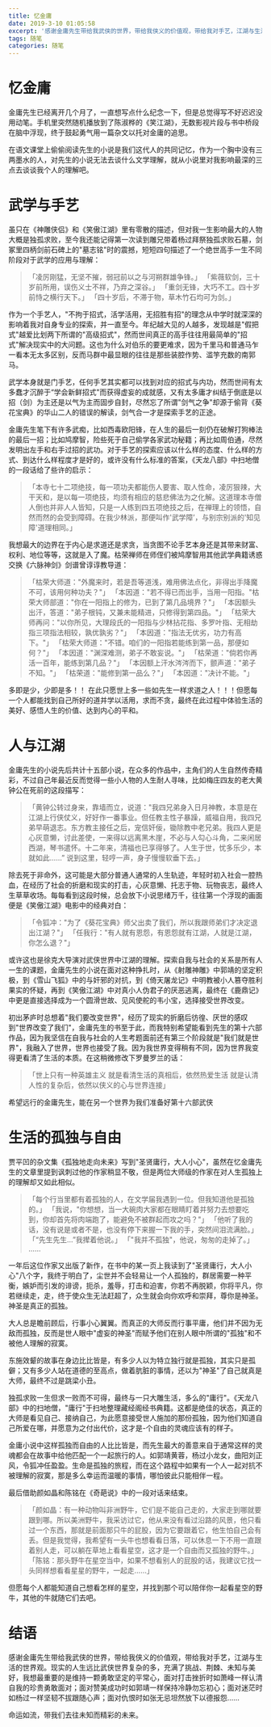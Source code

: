```yaml
---
title: 忆金庸
date: 2019-3-10 01:05:58
excerpt: '感谢金庸先生带给我武侠的世界，带给我侠义的价值观，带给我对手艺，江湖与生活的世界观。现实的人生远比武侠世界复杂的多，充满了挑战、荆棘、未知与美好，我想最重要的是维持一颗勇敢坚定的平常心，面对打击挫折时如萧峰一样认清自我的珍贵勇敢面对；面对赞美成功时如郭靖一样保持冷静勿忘初心；面对迷茫时如杨过一样坚韧不拔跟随心声；面对仇恨时如张无忌坦然放下以德报怨'
tags: 随笔
categories: 随笔
---
```


# 忆金庸
金庸先生已经离开几个月了，一直想写点什么纪念一下，但是总觉得写不好迟迟没用动笔。手机里突然随机播放到了陈淑桦的《笑江湖》，无数影视片段与书中桥段在脑中浮现，终于鼓起勇气用一篇杂文以托对金庸的追思。

在语文课堂上偷偷阅读先生的小说是我们这代人的共同记忆，作为一个胸中没有三两墨水的人，对先生的小说无法去谈什么文学理解，就从小说里对我影响最深的三点去谈谈我个人的理解吧。

# 武学与手艺
虽只在《神雕侠侣》和《笑傲江湖》里有零散的描述，但对我一生影响最大的人物大概是独孤求败，至今我还能记得第一次读到雕兄带着杨过拜祭独孤求败石墓，剑冢里四柄剑前石碑上的"墓志铭"时的震撼，短短四句描述了一个绝世高手一生不同阶段对于武学的应用与理解：

>「凌厉刚猛，无坚不摧，弱冠前以之与河朔群雄争锋。」
「紫薇软剑，三十岁前所用，误伤义士不祥，乃弃之深谷。」
「重剑无锋，大巧不工。四十岁前恃之横行天下。」
「四十岁后，不滞于物，草木竹石均可为剑。」

作为一个手艺人，"不拘于招式，活学活用，无招胜有招"的理念从中学时就深深的影响着我对自身专业的探索，并一直至今。年纪越大见的人越多，发现越是"假把式"越爱比划两下所谓的"高级招式"，然而世间真正的高手往往用最简单的"招式"解决现实中的大问题。这也为什么对伯乐的要更难求，因为千里马和普通马乍一看本无太多区别，反而马群中最显眼的往往是那些装腔作势、滥竽充数的南郭马。

武学本身就是门手艺，任何手艺其实都可以找到对应的招式与内功，然而世间有太多蠢才沉醉于“学会新鲜招式"而获得虚妄的成就感，又有太多庸才纠结于倒底是以招（剑）为主还是以气为主而固步自封，尽然忘了所谓"剑气之争"却源于偷背《葵花宝典》的华山二人的错误的解读，剑气合一才是探索手艺的正途。

金庸先生笔下有许多武痴，比如西毒欧阳锋，在人生的最后一刻仍在破解打狗棒法的最后一招；比如鸠摩智，险些死于自己偷学各家武功秘籍；再比如周伯通，尽然发明出左手和右手过招的武功。对于手艺的探索应该以什么样的态度、什么样的方式、到达什么样程度才是好的，或许没有什么标准的答案，《天龙八部》中扫地僧的一段话给了些许的启示：

>「本寺七十二项绝技，每一项功夫都能伤人要害、取人性命，凌厉狠辣，大干天和，是以每一项绝技，均须有相应的慈悲佛法为之化解。这道理本寺僧人倒也并非人人皆知，只是一人练到四五项绝技之后，在禅理上的领悟，自然而然的会受到障碍。在我少林派，那便叫作'武学障’，与别宗别派的'知见障'道理相同。」 

我想最大的边界在于内心是求道还是求贪，当贪图不论手艺本身还是其带来财富、权利、地位等等，这就是入了魔。枯荣禅师在师侄们被鸠摩智用其他武学典籍诱惑交换《六脉神剑》剑谱曾谆谆教导道：

>「枯荣大师道："外魔来时，若是吾等道浅，难用佛法点化，非得出手降魔不可，该用何种功夫？"」
「本因道："若不得已而出手，当用一阳指。"枯荣大师部道："你在一阳指上的修为，已到了第几品境界？"」
「本因额头出汗，答道："弟子根钝，又兼未能精进，只修得到第四品。"」
「枯荣大师再问："以你所见，大理段氏的一阳指与少林拈花指、多罗叶指、无相劫指三项指法相较，孰优孰劣？"」
「本因道："指法无优劣，功力有高下。"」
「枯荣大师道："不错。咱们的一阳指若能练到第一品，那便如何？"」
「本因道："渊深难测，弟子不敢妄说。"」
「枯荣道："倘若你再活一百年，能练到第几品？"」
「本因额上汗水涔涔而下，颤声道："弟子不知。"」
「枯荣道："能修到第一品么？"」
「本因道："决计不能。"」

多即是少，少即是多！！
在此只愿世上多一些如先生一样求道之人！！！但愿每一个人都能找到自己所好的道并学以活用，求而不贪，最终在此过程中体验生活的美好、感悟人生的价值、达到内心的平和。

# 人与江湖
金庸先生的小说先后共计十五部小说，在众多的作品中，主角们的人生自然传奇精彩，不过自己年最近反而觉得一些小人物的人生耐人寻味，比如梅庄四友的老大黄钟公在死前的这段描写：

>「黄钟公转过身来，靠墙而立，说道："我四兄弟身入日月神教，本意是在江湖上行侠仗义，好好作一番事业。但任教主性子暴躁，威福自用，我四兄弟早萌退志。东方教主接任之后，宠信奸佞，锄除教中老兄弟。我四人更是心灰意懒，讨此差使，一来得以远离黑木崖，不必与人勾心斗角，二来闲居西湖，琴书遣怀。十二年来，清福也已享得够了。人生于世，忧多乐少，本就如此……” 说到这里，轻哼一声，身子慢慢软垂下去。」

除去死于非命外，这可能是大部分普通人通常的人生轨迹，年轻时初入社会一腔热血，在经历了社会的折磨和现实的打击，心灰意懒、托志于物、玩物丧志，最终人生草草收场。每每看到这段时候，总会放下小说思绪万千，往往第一个浮现的画面便是《笑傲江湖》电影中的经典对白：

>「令狐冲："为了《葵花宝典》师父出卖了我们，所以我跟师弟们才决定退出江湖？"」
「任我行："有人就有恩怨，有恩怨就有江湖，人就是江湖，你怎么退？"」

或许这也是徐克大导演对武侠世界中江湖的理解。探索自我与社会的关系是所有人一生的课题，金庸先生的小说在面对这种挣扎时，从《射雕神雕》中郭靖的坚定积极，到《雪山飞狐》中的与奸邪的对抗，到《倚天屠龙记》中明教被小人篡夺胜利果实的怀疑，再到《笑傲江湖》中对真小人伪君子的厌恶逃离，最终在《鹿鼎记》中更是直接选择成为一个圆滑世故、见风使舵的韦小宝，选择接受世界改变。

初出茅庐时总想着"我们要改变世界"，经历了现实的折磨后彷徨、厌世的感叹到"世界改变了我们"，金庸先生的书至于此，而我特别希望能看到先生的第十六部作品，因为我坚信在自我与社会的人生考题面前还有第三个阶段就是"我们就是世界"，我融入了世界，世界也接受了我。因为我世界变得稍有不同，因为世界我变得更看清了生活的本质。在这稍微修改下罗曼罗兰的话：

>「世上只有一种英雄主义
就是看清生活的真相后，依然热爱生活
就是认清人性的复杂后，依然以侠义的心与世界连接」

希望远行的金庸先生，能在另一个世界为我们准备好第十六部武侠

# 生活的孤独与自由

贾平凹的杂文集《孤独地走向未来》写到"圣贤庸行，大人小心"，虽然在忆金庸先生的文章里提到讽刺过他的作家稍显不敬，但是两位大师级的作家在对人生孤独上的理解却又如此相似。

>「每个行当里都有着孤独的人，在文学届我遇到一位。但我知道他是孤独的。」
「我说，"你想想，当一大碗肉大家都在眼睛盯着并努力去想要吃到，你却首先将肉端跑了，能避免不被群起而攻之吗？"」
「他听了我的话，没有说是或者不是，也没有停下来握一下我的手，突然间泪流满脸。」
「“先生先生...”我撵着他说。」
「"我并不孤独"，他说，匆匆的走掉了。」
……

一年后这位作家又出版了新作，在书中的某一页上我读到了"圣贤庸行，大人小心"八个字，我终于明白了，尘世并不会轻易让一个人孤独的，群居需要一种平衡，嫉妒而引发的诽谤，扼杀，羞辱，打击和迫害，你若不再脱颖，你将平凡，你若继续走，走，终于使众生无法赶超了，众生就会向你欢呼和崇拜，尊你是神圣。神圣是真正的孤独。

大人总是瞻前顾后，行事小心翼翼。而真正的大师反而行事平庸，他们并不因为无敌而孤独，反而是世人眼中"虚妄的神圣"而赋予他们在别人眼中所谓的"孤独"和不被他人理解的寂寞。

东施效颦的故事在身边比比皆是，有多少人以为特立独行就是孤独，其实只是孤僻；又有多少人站在道德的至高点，做着肮脏的事情，还以为"神圣"了自己就真是大师，最终不过是跳梁小丑。

独孤求败一生但求一败而不可得，最终与一只大雕生活，多么的"庸行"。《天龙八部》中的扫地僧，"庸行"于扫地整理藏经阁经书典籍。这都是绝佳的状态，真正的大师是看见自己、接纳自己，为此愿意接受世人施加的那份孤独，因为他们知道自己所爱在哪，并愿意为之付出代价，这才是-个自由的灵魂应该有的样子。

金庸小说中这样孤独而自由的人比比皆是，而先生最大的善意来自于通常这样的灵魂都会在故事中给他匹配一个一起旅行的人。如郭靖黄蓉，杨过小龙女，曲阳刘正风，令狐冲任盈盈。生命是孤独的旅程，而在这个路程中如果有一个人一起对抗不被理解的寂寞，那是多么幸运而温暖的事情，哪怕彼此只能相伴一程。

最后借助颜如晶和陈铭在《奇葩说》中的一段对话来结束。

>「颜如晶：有一种动物叫非洲野牛，它们是不能自己走的，大家走到哪就要跟到哪。所以美洲野牛，我采访过它，他从来没有看过沿路的风景，他只看过一个东西，那就是前面那只牛的屁股，因为它要跟着它，他生怕自己会有丢。但是我觉得，我希望有一头牛也想看看日落，可以休息一下不用一直跟着别人走，可以躺在草地上看看星空，这才是一个自由而又孤独的野牛。」
「陈铭：那头野牛在星空当中，如果不想看别人的屁股的话，我建议它找一头同样想看看星星的野牛，一起走……」

但愿每个人都能知道自己想看怎样的星空，并找到那个可以陪伴你一起看星空的野牛，其他的牛就随它们去吧。

# 结语
感谢金庸先生带给我武侠的世界，带给我侠义的价值观，带给我对手艺，江湖与生活的世界观。现实的人生远比武侠世界复杂的多，充满了挑战、荆棘、未知与美好，我想最重要的是维持一颗勇敢坚定的平常心，面对打击挫折时如萧峰一样认清自我的珍贵勇敢面对；面对赞美成功时如郭靖一样保持冷静勿忘初心；面对迷茫时如杨过一样坚韧不拔跟随心声；面对仇恨时如张无忌坦然放下以德报怨……

命运如流，带我们去往未知而精彩的未来。
